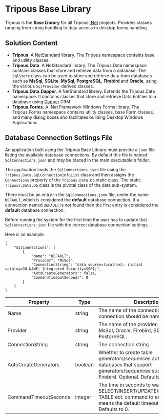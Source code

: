 ﻿

# Tripous Base Library

Tripous is the **Base Library** for all Tripous [.Net](https://en.wikipedia.org/wiki/.NET_Framework) projects. Provides classes ranging from string handling to data access to desktop forms handling.

## Solution Content
 - **Tripous**. A NetStandard library. The Tripous namespace contains base and utility classes.
 - **Tripous.Data**.  A NetStandard library. The Tripous.Data namespace contains classes that store and retrieve data from a database. The `SqlStore` class can be used to store and retrieve data from databases such as **MsSql**, **SQLite**, **MySql**, **PostgreSQL**, **Firebird** and **Oracle**, using the various `SqlProvider` derived classes.
 - **Tripous.Data.Dapper**.  A NetStandard library. Extends the Tripous.Data namespace. It contains classes that store and retrieve Data Entities to a database using [Dapper](https://en.wikipedia.org/wiki/Dapper_ORM) ORM.
 - **Tripous.Forms.** A .Net Framework Windows Forms library. The Tripous.Forms namespace contains utility classes, base Form classes, and many dialog boxes and facilitates building Desktop Windows Applications.  

## Database Connection Settings File
An application built using the Tripous Base Library must provide a `json` file listing the available database connections. By default this file is named `SqlConnections.json` and may be placed in the main executable's folder. 

The application loads the `SqlConnections.json` file using the `Tripous.Data.SqlConnectionInfoList` class and then assigns the `Connections` property of the  `Tripous.Data.Db` static class. The static `Tripous.Data.Db` class is the pivotal class of the data sub-system. 

There must be an entry in the `SqlConnections.json` file, under the name `DEFAULT`, which is considered the **default** database connection. If a connection named `DEFAULT` is not found then the first entry is considered the **default** database connection. 

Before running the system for the first time the user has to update that `SqlConnections.json` file with the correct database connection settings.

Here is an example.

```
{
    "SqlConnections": [
        {
            "Name": "DEFAULT",
            "Provider": "MsSql",
            "ConnectionString": "data source=localhost; initial catalog=DB_NAME; Integrated Security=SSPI;",
            "AutoCreateGenerators": false,
            "CommandTimeoutSeconds": 0
        }
    ]
}
```
 

<table>
<thead>
	<tr>
		<th>Property</th>
		<th>Type</th>
		<th>Description</th>
	</tr>
</thead>
<tbody>
	<tr>
		<td>Name</td>
		<td>string</td>
		<td>The name of the connection. The default connection should be named DEFAULT.</td>
	</tr>
		<tr>
		<td>Provider</td>
		<td>string</td>
		<td>The name of the provider. Valid values: MsSql, Oracle, Firebird, SQLite, MySql and PostgreSQL.</td>
	</tr>
		<tr>
		<td>ConnectionString</td>
		<td>string</td>
		<td>The connection string</td>
	</tr>
		<tr>
		<td>AutoCreateGenerators</td>
		<td>boolean</td>
		<td>Whether to create table generators/sequences automatically. For databases that support generators/sequences such as Oracle and Firebird. Optional. Defaults to false.</td>
	</tr>
		<tr>
		<td>CommandTimeoutSeconds</td>
		<td>integer</td>
		<td>The time in seconds to wait for a SELECT/INSERT/UPDATE/DELETE/CREATE TABLE ect. command to execute. Zero means the default timeout. Optional. Defaults to 0.</td>
	</tr>
</tbody>
</table>






